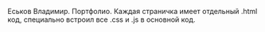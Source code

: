 Еськов Владимир. Портфолио. Каждая страничка имеет отдельный .html код, специально встроил все .css и .js в основной код.
